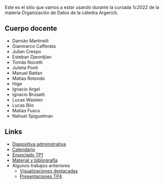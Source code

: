 Este es el sitio que vamos a estar usando durante la cursada 1c2022 de la materia Organización de Datos de la cátedra Argerich.

## Cuerpo docente

* Damián Martinelli
* Gianmarco Cafferata
* Julian Crespo
* Esteban Djeordjian
* Tomás Nocetti
* Julieta Ponti
* Manuel Battan
* Matias Rotondo
* Hige
* Ignacio Argel
* Ignacio Brusatti
* Lucas Waisten
* Lucas Bilo
* Matias Fusco
* Nahuel Spiguelman

## Links

* [Diapositiva administrativa](https://docs.google.com/presentation/d/1Zecd_CLclRwU56nGYej3VH06OAaK959JnelpHwDYDq4/edit?usp=sharing)
* [Calendario](calendario.md)
* [Enunciado TP1](consigna_tp1_1c2022.md)
* [Material y bibliografía](materiales.md)
* Algunos trabajos anteriores
  * [Visualizaciones destacadas](visualizaciones.md)
  * [Presentaciones TP4](tps4.md)
